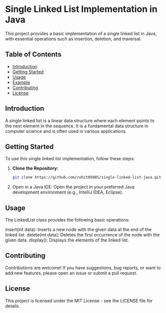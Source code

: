 # Single Linked List Implementation in Java

This project provides a basic implementation of a single linked list in Java, with essential operations such as insertion, deletion, and traversal.

## Table of Contents

- [Introduction](#introduction)
- [Getting Started](#getting-started)
- [Usage](#usage)
- [Example](#example)
- [Contributing](#contributing)
- [License](#license)

## Introduction

A single linked list is a linear data structure where each element points to the next element in the sequence. It is a fundamental data structure in computer science and is often used in various applications.

## Getting Started

To use this single linked list implementation, follow these steps:

1. **Clone the Repository:**
   ```bash
   git clone https://github.com/rohit0508S/single-linked-list-java.git

   
2. Open in a Java IDE:
Open the project in your preferred Java development environment (e.g., IntelliJ IDEA, Eclipse).
## Usage

The LinkedList class provides the following basic operations:

insert(int data): Inserts a new node with the given data at the end of the linked list.
delete(int data): Deletes the first occurrence of the node with the given data.
display(): Displays the elements of the linked list.

## Contributing
Contributions are welcome! If you have suggestions, bug reports, or want to add new features, please open an issue or submit a pull request.

## License
This project is licensed under the MIT License - see the LICENSE file for details.
